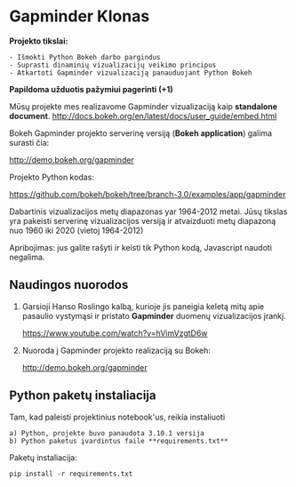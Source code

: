 # Gapminder Klonas

**Projekto tikslai:**

    - Išmokti Python Bokeh darbo pargindus
    - Suprasti dinaminių vizualizacijų veikimo principus
    - Atkartoti Gapminder vizualizaciją panauduojant Python Bokeh

**Papildoma užduotis pažymiui pagerinti (+1)**

Mūsų projekte mes realizavome Gapminder vizualizaciją kaip **standalone document**.
http://docs.bokeh.org/en/latest/docs/user_guide/embed.html

Bokeh Gapminder projekto serverinę versiją (**Bokeh application**) galima surasti čia:

http://demo.bokeh.org/gapminder

Projekto Python kodas:

https://github.com/bokeh/bokeh/tree/branch-3.0/examples/app/gapminder

Dabartinis vizualizacijos metų diapazonas yar 1964-2012 metai. 
Jūsų tikslas yra pakeisti serverinę vizualizacijos versiją ir atvaizduoti metų diapazoną nuo 1960 iki 2020 (vietoj 1964-2012)

Apribojimas: jus galite rašyti ir keisti tik Python kodą, Javascript naudoti negalima.



## Naudingos nuorodos

1. Garsioji Hanso Roslingo kalbą, kurioje jis paneigia keletą mitų apie pasaulio vystymąsi ir pristato 
**Gapminder** duomenų vizualizacijos įrankį.

    https://www.youtube.com/watch?v=hVimVzgtD6w

2. Nuoroda į Gapminder projekto realizaciją su Bokeh:

    http://demo.bokeh.org/gapminder
    

## Python paketų instaliacija

Tam, kad paleisti projektinius notebook'us, reikia instaliuoti

    a) Python, projekte buvo panaudota 3.10.1 versija
    b) Python paketus įvardintus faile **requirements.txt**

Paketų instaliacija:

    pip install -r requirements.txt
